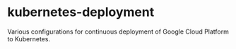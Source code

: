 # kubernetes-deployment
Various configurations for continuous deployment of Google Cloud Platform to Kubernetes.
